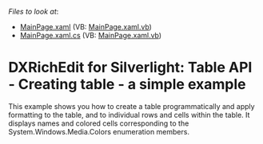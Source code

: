 <!-- default file list -->
*Files to look at*:

* [MainPage.xaml](./CS/Walkthrough_Creating_Table/MainPage.xaml) (VB: [MainPage.xaml.vb](./VB/Walkthrough_Creating_Table/MainPage.xaml.vb))
* [MainPage.xaml.cs](./CS/Walkthrough_Creating_Table/MainPage.xaml.cs) (VB: [MainPage.xaml.vb](./VB/Walkthrough_Creating_Table/MainPage.xaml.vb))
<!-- default file list end -->
# DXRichEdit for Silverlight: Table API - Creating table - a simple example


<p>This example shows you how to create a table programmatically and apply formatting to the table, and to individual rows and cells within the table. It displays names and colored cells corresponding to the System.Windows.Media.Colors enumeration members.</p>

<br/>


